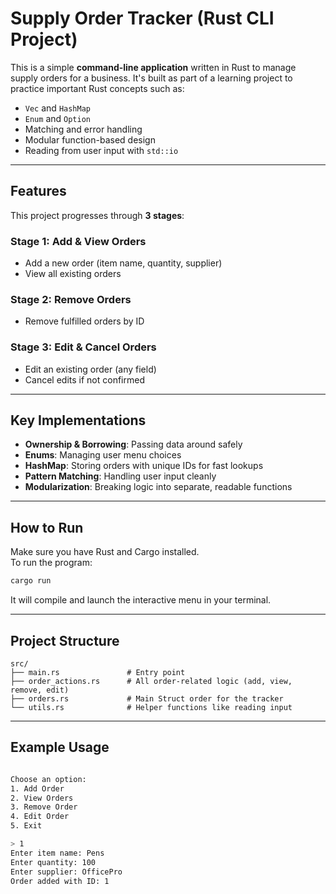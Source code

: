 # Supply Order Tracker (Rust CLI Project)

This is a simple **command-line application** written in Rust to manage supply orders for a business. It's built as part of a learning project to practice important Rust concepts such as:

- `Vec` and `HashMap`
- `Enum` and `Option`
- Matching and error handling
- Modular function-based design
- Reading from user input with `std::io`

---

## Features

This project progresses through **3 stages**:

### Stage 1: Add & View Orders
- Add a new order (item name, quantity, supplier)
- View all existing orders

### Stage 2: Remove Orders
- Remove fulfilled orders by ID

### Stage 3: Edit & Cancel Orders
- Edit an existing order (any field)
- Cancel edits if not confirmed

---

## Key Implementations

- **Ownership & Borrowing**: Passing data around safely
- **Enums**: Managing user menu choices
- **HashMap**: Storing orders with unique IDs for fast lookups
- **Pattern Matching**: Handling user input cleanly
- **Modularization**: Breaking logic into separate, readable functions

---

## How to Run

Make sure you have Rust and Cargo installed.  
To run the program:

```bash
cargo run
````

It will compile and launch the interactive menu in your terminal.

---

## Project Structure

```
src/
├── main.rs               # Entry point
├── order_actions.rs      # All order-related logic (add, view, remove, edit)
├── orders.rs             # Main Struct order for the tracker 
└── utils.rs              # Helper functions like reading input
```

---

## Example Usage

```bash

Choose an option:
1. Add Order
2. View Orders
3. Remove Order
4. Edit Order
5. Exit

> 1
Enter item name: Pens
Enter quantity: 100
Enter supplier: OfficePro
Order added with ID: 1
```

